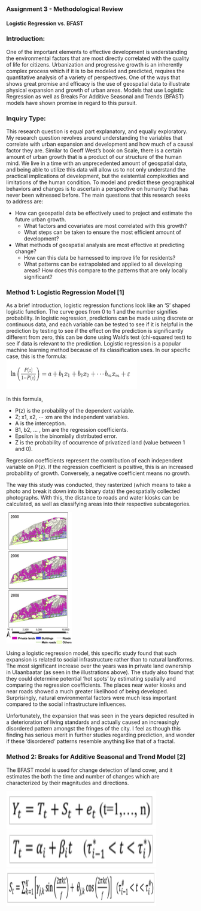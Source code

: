 ### Assignment 3 - Methodological Review
#### Logistic Regression vs. BFAST


### Introduction:
One of the important elements to effective development is understanding the environmental factors that are most directly correlated with the quality of life for citizens. Urbanization and progressive growth is an inherently complex process which if it is to be modeled and predicted, requires the quantitative analysis of a variety of perspectives. One of the ways that shows great promise and efficacy is the use of geospatial data to illustrate physical expansion and growth of urban areas. Models that use Logistic Regression as well as Breaks For Additive Seasonal and Trends (BFAST) models have shown promise in regard to this pursuit. 

### Inquiry Type:
This research question is equal part explanatory, and equally exploratory. My research question revolves around understanding the variables that correlate with urban expansion and development and how much of a causal factor they are. Similar to Geoff West’s book on Scale, there is a certain amount of urban growth that is a product of our structure of the human mind. We live in a time with an unprecedented amount of geospatial data, and being able to utilize this data will allow us to not only understand the practical implications of development, but the existential complexities and limitations of the human condition. To model and predict these geographical behaviors and changes is to ascertain a perspective on humanity that has never been witnessed before. 
The main questions that this research seeks to address are:
- How can geospatial data be effectively used to project and estimate the future urban growth. 
  - What factors and covariates are most correlated with this growth?
  - What steps can be taken to ensure the most efficient amount of development?
- What methods of geospatial analysis are most effective at predicting change?
  - How can this data be harnessed to improve life for residents?
  - What patterns can be extrapolated and applied to all developing areas? How does this compare to the patterns that are only locally significant?

### Method 1: Logistic Regression Model [1]
As a brief introduction, logistic regression functions look like an ‘S’ shaped logistic function. The curve goes from 0 to 1 and the number signifies probability. In logistic regression, predictions can be made using discrete or continuous data, and each variable can be tested to see if it is helpful in the prediction by testing to see if the effect on the prediction is significantly different from zero, this can be done using Wald’s test (chi-squared test) to see if data is relevant to the prediction. Logistic regression is a popular machine learning method because of its classification uses. In our specific case, this is the formula:
<img src="https://github.com/RonanChance/Evolving-Solutions/blob/master/Images/LogReg.png" width="350" height="80">

In this formula, 
- P(z) is the probability of the dependent variable.
- Z; x1, x2, ⋯ xm are the independent variables.
- A is the interception. 
- B1, b2, … , bm are the regression coefficients. 
- Epsilon is the binomially distributed error.  
- Z is the probability of occurrence of privatized land (value between 1 and 0).

Regression coefficients represent the contribution of each independent variable on P(z). 
If the regression coefficient is positive, this is an increased probability of growth. Conversely, a negative coefficient means no growth. 

The way this study was conducted, they rasterized (which means to take a photo and break it down into its binary data) the geospatially collected photographs. With this, the distance to roads and water kiosks can be calculated, as well as classifying areas into their respective subcategories. 

<img src="https://github.com/RonanChance/Evolving-Solutions/blob/master/Images/TimeChange.png" width="175" height="350">

Using a logistic regression model, this specific study found that such expansion is related to social infrastructure rather than to natural landforms. The most significant increase over the years was in private land ownership in Ulaanbaatar (as seen in the illustrations above). The study also found that they could determine potential ‘hot spots’ by estimating spatially and comparing the regression coefficients. The places near water kiosks and near roads showed a much greater likelihood of being developed. Surprisingly, natural environmental factors were much less important compared to the social infrastructure influences. 

Unfortunately, the expansion that was seen in the years depicted resulted in a deterioration of living standards and actually caused an increasingly disordered pattern amongst the fringes of the city. I feel as though this finding has serious merit in further studies regarding prediction, and wonder if these ‘disordered’ patterns resemble anything like that of a fractal. 

### Method 2: Breaks for Additive Seasonal and Trend Model [2]
The BFAST model is used for change detection of land cover, and it estimates the both the time and number of changes which are characterized by their magnitudes and directions. 

<img src="https://github.com/RonanChance/Evolving-Solutions/blob/master/Images/BFAST1.png" width="400" height="100">
<img src="https://github.com/RonanChance/Evolving-Solutions/blob/master/Images/BFAST2.png" width="400" height="100">
<img src="https://github.com/RonanChance/Evolving-Solutions/blob/master/Images/BFAST3.png" width="400" height="100">
